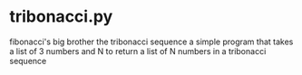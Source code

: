 # tribonacci.py
fibonacci's big brother the tribonacci sequence
a simple program that takes a list of 3 numbers and N  to return a list of N numbers in a tribonacci sequence 
